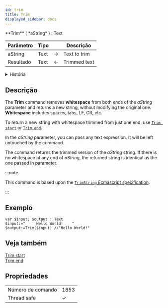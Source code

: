 ```yaml
---
id: trim
title: Trim
displayed_sidebar: docs
---
```


<!--REF #_command_.Trim.Syntax-->**Trim** ( *aString* ) : Text<!-- END REF-->

<!--REF #_command_.Trim.Params-->

| Parâmetro | Tipo |                             | Descrição    |
| --------- | ---- | --------------------------- | ------------ |
| aString   | Text | &#8594; | Text to trim |
| Resultado | Text | &#8592; | Trimmed text |

<!-- END REF-->

<details><summary>História</summary>

| Release | Mudanças   |
| ------- | ---------- |
| 21      | Adicionado |

</details>

## Descrição

The **Trim** command <!--REF #_command_.Trim.Summary--> removes **whitespace** from both ends of the *aString* parameter and returns a new string, without modifying the original one.<!-- END REF--> **Whitespace** includes spaces, tabs, LF, CR, etc.

To return a new string with whitespace trimmed from just one end, use [`Trim start`](./trim-start.md) or [`Trim end`](./trim-end.md).

In the *aString* parameter, you can pass any text expression. It will be left untouched by the command.

The command returns the trimmed version of the *aString* string. If there is no whitespace at any end of *aString*, the returned string is identical as the one passed in parameter.

:::note

This command is based upon the [`TrimString` Ecmascript specification](https://tc39.es/ecma262/multipage/text-processing.html#sec-trimstring).

:::

## Exemplo

```4d
var $input; $output : Text
$input:="     Hello World!    "
$output:=Trim($input) //"Hello World!"
```

## Veja também

[Trim start](./trim-start.md)\
[Trim end](./trim-end.md)

## Propriedades

|                   |                             |
| ----------------- | --------------------------- |
| Número de comando | 1853                        |
| Thread safe       | &check; |



